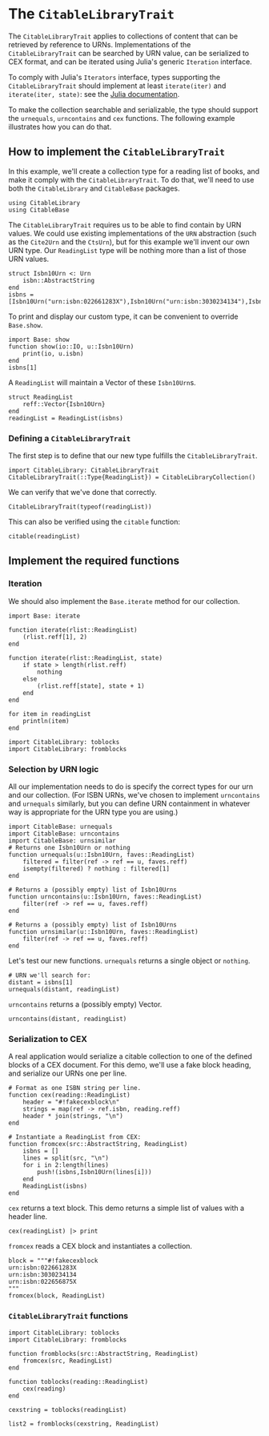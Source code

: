 # The `CitableLibraryTrait`

The  `CitableLibraryTrait` applies to collections of content that can be retrieved by reference to URNs. Implementations of the `CitableLibraryTrait` can be searched by URN value, can be serialized to CEX format, and can be iterated using Julia's generic `Iteration` interface.

To comply with Julia's `Iterators` interface, types supporting the `CitableLibraryTrait` should implement at least `iterate(iter)` and `iterate(iter, state)`:  see the [Julia documentation](https://docs.julialang.org/en/v1/manual/interfaces/).

To make the collection searchable and serializable, the type should support the `urnequals`, `urncontains` and `cex` functions.  The following example illustrates how you can do that.

## How to implement the `CitableLibraryTrait`

In this example, we'll create a collection type for a reading list of books, and make it comply with the `CitableLibraryTrait`.  To do that, we'll need to use both the `CitableLibrary` and `CitableBase` packages.

```@example citetrait
using CitableLibrary
using CitableBase
```

The `CitableLibraryTrait` requires us to be able to find contain by URN values. We could use existing implementations of the `URN` abstraction (such as the `Cite2Urn` and the `CtsUrn`), but for this example we'll invent our own URN type. Our `ReadingList` type will be nothing more than a list of those URN values.

```@example citetrait
struct Isbn10Urn <: Urn
    isbn::AbstractString
end
isbns = [Isbn10Urn("urn:isbn:022661283X"),Isbn10Urn("urn:isbn:3030234134"),Isbn10Urn("urn:isbn:022656875X")]
```
To print and display our custom type, it can be convenient to override `Base.show`.

```@example citetrait
import Base: show
function show(io::IO, u::Isbn10Urn)
    print(io, u.isbn)
end
isbns[1]
```


A `ReadingList` will maintain a Vector of these `Isbn10Urn`s.

```@example citetrait
struct ReadingList
    reff::Vector{Isbn10Urn}
end
readingList = ReadingList(isbns)
```





### Defining a `CitableLibraryTrait`

The first step is to define that our new type fulfills the `CitableLibraryTrait`.

```@example citetrait
import CitableLibrary: CitableLibraryTrait
CitableLibraryTrait(::Type{ReadingList}) = CitableLibraryCollection()
```

We can verify that we've done that correctly.

```@example citetrait
CitableLibraryTrait(typeof(readingList))
```

This can also be verified using the `citable` function:

```@example citetrait
citable(readingList)
```

## Implement the required functions

### Iteration

We should also implement the `Base.iterate` method for our collection.


```@example citetrait
import Base: iterate

function iterate(rlist::ReadingList)
    (rlist.reff[1], 2)
end

function iterate(rlist::ReadingList, state)
    if state > length(rlist.reff)
        nothing
    else
        (rlist.reff[state], state + 1)
    end
end
```

```@example citetrait
for item in readingList
    println(item)
end
```

```@example citetrait
import CitableLibrary: toblocks
import CitableLibrary: fromblocks
```


### Selection by URN logic

All our implementation needs to do is specify the correct types for our urn and our collection.  (For ISBN URNs, we've chosen to implement `urncontains` and `urnequals` similarly, but you can define URN containment in whatever way is appropriate for the URN type you are using.)

```@example citetrait
import CitableBase: urnequals
import CitableBase: urncontains
import CitableBase: urnsimilar
# Returns one Isbn10Urn or nothing
function urnequals(u::Isbn10Urn, faves::ReadingList)
    filtered = filter(ref -> ref == u, faves.reff)
    isempty(filtered) ? nothing : filtered[1]
end

# Returns a (possibly empty) list of Isbn10Urns
function urncontains(u::Isbn10Urn, faves::ReadingList)
    filter(ref -> ref == u, faves.reff)
end

# Returns a (possibly empty) list of Isbn10Urns
function urnsimilar(u::Isbn10Urn, faves::ReadingList)
    filter(ref -> ref == u, faves.reff)
end
```


Let's test our new functions.  `urnequals` returns a single object or `nothing`.

```@example citetrait
# URN we'll search for:
distant = isbns[1]
urnequals(distant, readingList)
```

`urncontains` returns a (possibly empty) Vector.

```@example citetrait
urncontains(distant, readingList)
```


### Serialization to CEX

A real application would serialize a citable collection to one of the defined blocks of a CEX document.  For this demo, we'll use a fake block heading, and serialize our URNs one per line.

```@example citetrait
# Format as one ISBN string per line.
function cex(reading::ReadingList)
    header = "#!fakecexblock\n"
    strings = map(ref -> ref.isbn, reading.reff)
    header * join(strings, "\n")
end
```

```@example citetrait
# Instantiate a ReadingList from CEX:
function fromcex(src::AbstractString, ReadingList)
    isbns = []
    lines = split(src, "\n")
    for i in 2:length(lines)
        push!(isbns,Isbn10Urn(lines[i]))
    end
    ReadingList(isbns)
end
```

`cex` returns a text block. This demo returns a simple list of values with a header line.

```@example citetrait
cex(readingList) |> print
```

`fromcex` reads a CEX block and instantiates a collection.

```@example citetrait
block = """#!fakecexblock
urn:isbn:022661283X
urn:isbn:3030234134
urn:isbn:022656875X
"""
fromcex(block, ReadingList)
```

### `CitableLibraryTrait` functions


```@example citetrait
import CitableLibrary: toblocks
import CitableLibrary: fromblocks

function fromblocks(src::AbstractString, ReadingList)
    fromcex(src, ReadingList)
end

function toblocks(reading::ReadingList)
    cex(reading)
end
```

```@example citetrait
cexstring = toblocks(readingList)
```

```@example citetrait
list2 = fromblocks(cexstring, ReadingList)
```

